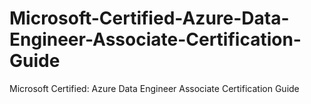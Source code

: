 # Microsoft-Certified-Azure-Data-Engineer-Associate-Certification-Guide
Microsoft Certified: Azure Data Engineer Associate Certification Guide
